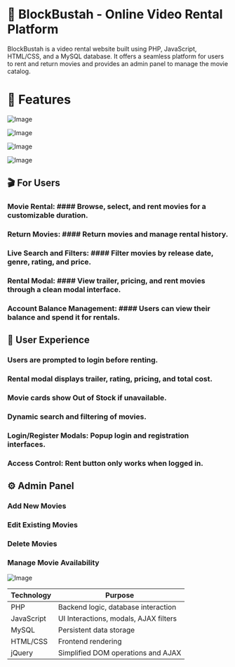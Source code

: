 # 📼 **BlockBustah** - Online Video Rental Platform
BlockBustah is a video rental website built using PHP, JavaScript, HTML/CSS, and a MySQL database. It offers a seamless platform for users to rent and return movies and provides an admin panel to manage the movie catalog.

# 🚀 Features

![Image](https://github.com/user-attachments/assets/f8ef436b-8af7-460b-aed3-58c8cba2249e)

![Image](https://github.com/user-attachments/assets/aecac48e-38f3-408a-bd6d-da5e4675ec6e)

![Image](https://github.com/user-attachments/assets/a41a2071-9e85-4661-90d3-13555e9e5aec)

![Image](https://github.com/user-attachments/assets/f2a1e282-5b44-4fd0-a883-3d25510376e7)

## 🎬 For Users
### Movie Rental: #### Browse, select, and rent movies for a customizable duration.
### Return Movies: #### Return movies and manage rental history.
### Live Search and Filters: #### Filter movies by release date, genre, rating, and price.
### Rental Modal: #### View trailer, pricing, and rent movies through a clean modal interface.
### Account Balance Management: #### Users can view their balance and spend it for rentals.

## 🔐 User Experience
### Users are prompted to login before renting.
### Rental modal displays trailer, rating, pricing, and total cost.
### Movie cards show Out of Stock if unavailable.
### Dynamic search and filtering of movies.
### Login/Register Modals: Popup login and registration interfaces.
### Access Control: Rent button only works when logged in.

## ⚙️ Admin Panel
### Add New Movies
### Edit Existing Movies
### Delete Movies
### Manage Movie Availability

![Image](https://github.com/user-attachments/assets/923c1002-93f4-430d-aa4e-fbe0fdd84492)

| Technology | Purpose                               |
| ---------- | ------------------------------------- |
| PHP        | Backend logic, database interaction   |
| JavaScript | UI Interactions, modals, AJAX filters |
| MySQL      | Persistent data storage               |
| HTML/CSS   | Frontend rendering                    |
| jQuery     | Simplified DOM operations and AJAX    |

